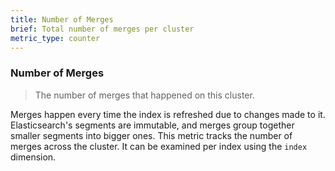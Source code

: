 ```yaml
---
title: Number of Merges
brief: Total number of merges per cluster
metric_type: counter
---
```

### Number of Merges

> The number of merges that happened on this cluster.

Merges happen every time the index is refreshed due to changes made to it. Elasticsearch's segments are immutable, and merges group together smaller segments into bigger ones. This metric tracks the number of merges across the cluster. It can be examined per index using the `index` dimension.
